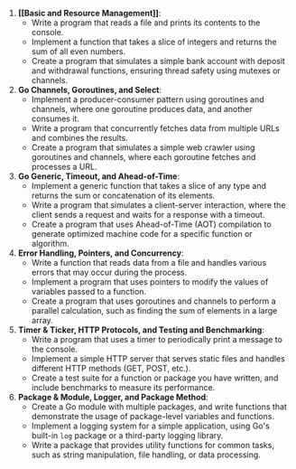 1. **[[Basic and Resource Management]]**:
    - Write a program that reads a file and prints its contents to the console.
    - Implement a function that takes a slice of integers and returns the sum of all even numbers.
    - Create a program that simulates a simple bank account with deposit and withdrawal functions, ensuring thread safety using mutexes or channels.
2. **Go Channels, Goroutines, and Select**:
    - Implement a producer-consumer pattern using goroutines and channels, where one goroutine produces data, and another consumes it.
    - Write a program that concurrently fetches data from multiple URLs and combines the results.
    - Create a program that simulates a simple web crawler using goroutines and channels, where each goroutine fetches and processes a URL.
3. **Go Generic, Timeout, and Ahead-of-Time**:
    - Implement a generic function that takes a slice of any type and returns the sum or concatenation of its elements.
    - Write a program that simulates a client-server interaction, where the client sends a request and waits for a response with a timeout.
    - Create a program that uses Ahead-of-Time (AOT) compilation to generate optimized machine code for a specific function or algorithm.
4. **Error Handling, Pointers, and Concurrency**:
    - Write a function that reads data from a file and handles various errors that may occur during the process.
    - Implement a program that uses pointers to modify the values of variables passed to a function.
    - Create a program that uses goroutines and channels to perform a parallel calculation, such as finding the sum of elements in a large array.
5. **Timer & Ticker, HTTP Protocols, and Testing and Benchmarking**:
    - Write a program that uses a timer to periodically print a message to the console.
    - Implement a simple HTTP server that serves static files and handles different HTTP methods (GET, POST, etc.).
    - Create a test suite for a function or package you have written, and include benchmarks to measure its performance.
6. **Package & Module, Logger, and Package Method**:
    - Create a Go module with multiple packages, and write functions that demonstrate the usage of package-level variables and functions.
    - Implement a logging system for a simple application, using Go's built-in `log` package or a third-party logging library.
    - Write a package that provides utility functions for common tasks, such as string manipulation, file handling, or data processing.

